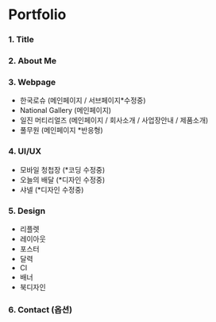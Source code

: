 # Portfolio

### 1. Title

### 2. About Me

### 3. Webpage
- 한국로슈 (메인페이지 / 서브페이지*수정중)
- National Gallery (메인페이지)
- 일진 머티리얼즈 (메인페이지 / 회사소개 / 사업장안내 / 제품소개)
- 풀무원 (메인페이지 *반응형)

### 4. UI/UX
- 모바일 청첩장 (*코딩 수정중)
- 오늘의 배달 (*디자인 수정중)
- 샤넬 (*디자인 수정중)

### 5. Design
- 리플렛
- 레이아웃
- 포스터
- 달력
- CI
- 배너
- 북디자인

### 6. Contact (옵션)
